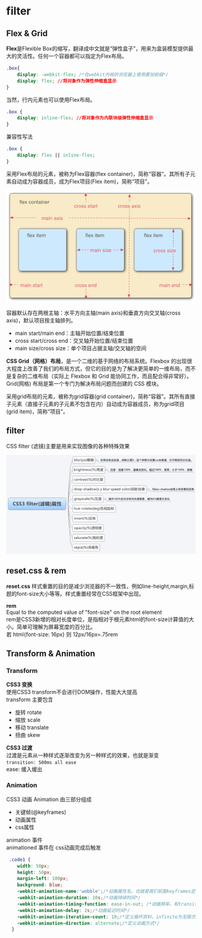 # filter

## Flex & Grid

**Flex**是Flexible Box的缩写，翻译成中文就是“弹性盒子”，用来为盒装模型提供最大的灵活性。任何一个容器都可以指定为Flex布局。

```css
.box{
    display: -webkit-flex; /*在webkit内核的浏览器上使用要加前缀*/
    display: flex; //将对象作为弹性伸缩盒显示
}
```

当然，行内元素也可以使用Flex布局。

```css
.box {
    display: inline-flex; //将对象作为内联块级弹性伸缩盒显示
}
```

兼容性写法

```css
.box {
    display: flex || inline-flex;
}
```

采用Flex布局的元素，被称为Flex容器\(flex container\)，简称“容器”。其所有子元素自动成为容器成员，成为Flex项目\(Flex item\)，简称“项目”。

![](../../../.gitbook/assets/flexbox.png)

容器默认存在两根主轴：水平方向主轴\(main axis\)和垂直方向交叉轴\(cross axis\)，默认项目按主轴排列。

* main start/main end：主轴开始位置/结束位置
* cross start/cross end：交叉轴开始位置/结束位置
* main size/cross size：单个项目占据主轴/交叉轴的空间

**CSS Grid（网格）布局**，是一个二维的基于网络的布局系统。Flexbox 的出现很大程度上改善了我们的布局方式，但它的目的是为了解决更简单的一维布局，而不是复杂的二维布局（实际上 Flexbox 和 Grid 能协同工作，而且配合得非常好）。Grid\(网格\) 布局是第一个专门为解决布局问题而创建的 CSS 模块。

采用grid布局的元素，被称为grid容器\(grid container\)，简称“容器”。其所有直接子元素（直接子元素的子元素不包含在内）自动成为容器成员，称为grid项目\(grid item\)，简称“项目”。

## filter

CSS filter \(滤镜\)主要是用来实现图像的各种特殊效果

![](../../../.gitbook/assets/filter.jpg)

## reset.css & rem

**reset.css** 样式重置的目的是减少浏览器的不一致性，例如line-height,margin,标题的font-size大小等等。样式重置经常在CSS框架中出现。

**rem**  
Equal to the computed value of "font-size" on the root element  
rem是CSS3新增的相对长度单位，是指相对于根元素html的font-size计算值的大小。简单可理解为屏幕宽度的百分比。  
若 html{font-size: 16px} 则 12px/16px=.75rem

## Transform & Animation

### Transform

**CSS3 变换**  
使用CSS3 transform不会进行DOM操作，性能大大提高  
transform 主要包含

* 旋转 rotate  
* 缩放 scale  
* 移动 translate  
* 扭曲 skew  

**CSS3 过渡**  
过渡是元素从一种样式逐渐改变为另一种样式的效果，也就是渐变  
`transition: 500ms all ease`  
ease: 缓入缓出

### Animation

CSS3 动画 Animation 由三部分组成

* 关键帧\(@keyframes\)  
* 动画属性  
* css属性  

animation 事件  
animationed 事件在 css动画完成后触发

```css
 .code1 {
    width: 50px;
    height: 50px;
    margin-left: 100px;
    background: blue;
    -webkit-animation-name:'wobble';/*动画属性名，也就是我们前面keyframes定义的动画名*/
    -webkit-animation-duration: 10s;/*动画持续时间*/
    -webkit-animation-timing-function: ease-in-out; /*动画频率，和transition-timing-function是一样的*/
    -webkit-animation-delay: 2s;/*动画延迟时间*/
    -webkit-animation-iteration-count: 10;/*定义循环资料，infinite为无限次*/
    -webkit-animation-direction: alternate;/*定义动画方式*/
  }
```

